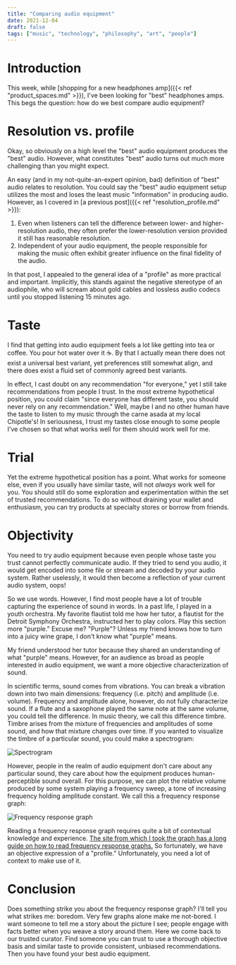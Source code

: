 ```yaml
---
title: "Comparing audio equipment"
date: 2021-12-04
draft: false
tags: ["music", "technology", "philosophy", "art", "people"]
---
```

# Introduction
This week, while [shopping for a new headphones amp]({{< ref "product_spaces.md" >}}), I've been looking for "best" headphones amps. This begs the question: how do we best compare audio equipment?
# Resolution vs. profile 
Okay, so obviously on a high level the "best" audio equipment produces the "best" audio. However, what constitutes "best" audio turns out much more challenging than you might expect.

An easy (and in my not-quite-an-expert opinion, bad) definition of "best" audio relates to resolution. You could say the "best" audio equipment setup utilizes the most and loses the least music "information" in producing audio. However, as I covered in [a previous post]({{< ref "resolution_profile.md" >}}):
1. Even when listeners can tell the difference between lower- and higher-resolution audio, they often prefer the lower-resolution version provided it still has reasonable resolution.
2. Independent of your audio equipment, the people responsible for making the music often exhibit greater influence on the final fidelity of the audio.

In that post, I appealed to the general idea of a "profile" as more practical and important. Implicitly, this stands against the negative stereotype of an audiophile, who will scream about gold cables and lossless audio codecs until you stopped listening 15 minutes ago.
# Taste
I find that getting into audio equipment feels a lot like getting into tea or coffee. You pour hot water over it ☕. By that I actually mean there does not exist a universal best variant, yet preferences still somewhat align, and there does exist a fluid set of commonly agreed best variants.

In effect, I cast doubt on any recommendation "for everyone," yet I still take recommendations from people I trust. In the most extreme hypothetical position, you could claim "since everyone has different taste, you should never rely on any recommendation." Well, maybe I and no other human have the taste to listen to my music through the carne asada at my local Chipotle's! In seriousness, I trust my tastes close enough to some people I've chosen so that what works well for them should work well for me.
# Trial
Yet the extreme hypothetical position has a point. What works for someone else, even if you usually have similar taste, will not _always_ work well for you. You should still do some exploration and experimentation within the set of trusted recommendations. To do so without draining your wallet and enthusiasm, you can try products at specialty stores or borrow from friends.
# Objectivity
You need to try audio equipment because even people whose taste you trust cannot perfectly communicate audio. If they tried to send you audio, it would get encoded into some file or stream and decoded by your audio system. Rather uselessly, it would then become a reflection of your current audio system, oops!

So we use words. However, I find most people have a lot of trouble capturing the experience of sound in words. In a past life, I played in a youth orchestra. My favorite flautist told me how her tutor, a flautist for the Detroit Symphony Orchestra, instructed her to play colors. Play this section more "purple." Excuse me? "Purple"? Unless my friend knows how to turn into a juicy wine grape, I don't know what "purple" means.

My friend understood her tutor because they shared an understanding of what "purple" means. However, for an audience as broad as people interested in audio equipment, we want a more objective characterization of sound.

In scientific terms, sound comes from vibrations. You can break a vibration down into two main dimensions: frequency (i.e. pitch) and amplitude (i.e. volume). Frequency and amplitude alone, however, do not fully characterize sound. If a flute and a saxophone played the same note at the same volume, you could tell the difference. In music theory, we call this difference timbre. Timbre arises from the mixture of frequencies and amplitudes of some sound, and how that mixture changes over time. If you wanted to visualize the timbre of a particular sound, you could make a spectrogram:

![Spectrogram](https://upload.wikimedia.org/wikipedia/commons/c/c5/Spectrogram-19thC.png)

However, people in the realm of audio equipment don't care about any particular sound, they care about how the equipment produces human-perceptible sound overall. For this purpose, we can plot the relative volume produced by some system playing a frequency sweep, a tone of increasing frequency holding amplitude constant. We call this a frequency response graph:

![Frequency response graph](https://crinacle.com/wp-content/uploads/2021/04/ER4S.jpg)

Reading a frequency response graph requires quite a bit of contextual knowledge and experience. [The site from which I took the graph has a long guide on how to read frequency response graphs.](https://crinacle.com/2020/04/08/graphs-101-how-to-read-headphone-measurements/) So fortunately, we have an objective expression of a "profile." Unfortunately, you need a lot of context to make use of it.
# Conclusion
Does something strike you about the frequency response graph? I'll tell you what strikes me: boredom. Very few graphs alone make me not-bored. I want someone to tell me a story about the picture I see; people engage with facts better when you weave a story around them. Here we come back to our trusted curator. Find someone you can trust to use a thorough objective basis and similar taste to provide consistent, unbiased recommendations. Then you have found your best audio equipment.
